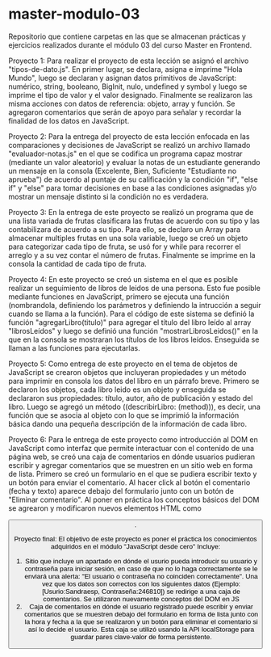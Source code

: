 # master-modulo-03
Repositorio que contiene carpetas en las que se almacenan prácticas y ejercicios realizados durante el módulo 03 del curso Master en Frontend. 

Proyecto 1: Para realizar el proyecto de esta lección se asignó el archivo "tipos-de-dato.js". En primer lugar, se declara, asigna e imprime "Hola Mundo", luego se declaran y asignan datos primitivos de JavaScript: numérico, string, booleano, BigInit, nulo, undefined y symbol y luego se imprime el tipo de valor y el valor designado. Finalmente se realizaron las misma acciones con datos de referencia: objeto, array y función. Se agregaron comentarios que serán de apoyo para señalar y recordar la finalidad de los datos en JavaScript.

Proyecto 2: Para la entrega del proyecto de esta lección enfocada en las comparaciones y decisiones de JavaScript se realizó un archivo llamado "evaluador-notas.js" en el que se codifica un programa capaz mostrar (mediante un valor aleatorio) y evaluar la notas de un estudiante generando un mensaje en la consola (Excelente, Bien, Suficiente "Estudiante no aprueba") de acuerdo al puntaje de su calificación y la condición "if", "else if" y "else" para tomar decisiones en base a las condiciones asignadas y/o mostrar un mensaje distinto si la condición no es verdadera.

Proyecto 3: En la entrega de este proyecto se realizó un programa que de una lista variada de frutas clasificara las frutas de acuerdo con su tipo y las contabilizara de acuerdo a su tipo. Para ello, se declaro un Array para almacenar multiples frutas en una sola variable, luego se creó un objeto para categorizar cada tipo de fruta, se usó for y while para recorrer el arreglo y a su vez contar el número de frutas. Finalmente se imprime en la consola la cantidad de cada tipo de fruta.

Proyecto 4: En este proyecto se creó un sistema en el que es posible realizar un seguimiento de libros de leidos de una persona. Esto fue posible mediante funciones en JavaScript, primero se ejecuta una función (nombrandola, definiendo los parámetros y definiendo la intrucción a seguir cuando se llama a la función). Para el código de este sistema se definió la función "agregarLibro(titulo)" para agregar el título del libro leído al array "librosLeídos" y luego se definió una función "mostrarLibrosLeidos()" en la que en la consola se mostraran los títulos de los libros leídos. Enseguida se llaman a las funciones para ejecutarlas. 

Proyecto 5: Como entrega de este proyecto en el tema de objetos de JavaScript se crearon objetos que incluyeran propiedades y un método para imprimir en consola los datos del libro en un párrafo breve. Primero se declaron los objetos, cada libro leido es un objeto y enseguida se declararon sus propiedades: título, autor, año de publicación y estado del libro. Luego se agregó un método ((describirLibro: (method))), es decir, una función que se asocia al objeto con lo que se imprimió la información básica dando una pequeña descripción de la información de cada libro.

Proyecto 6: Para le entrega de este proyecto como introducción al DOM en JavaScript como interfaz que permite interactuar con el contenido de una página web, se creó una caja de comentarios en dónde usuarios pudieran escribir y agregar comentarios que se muestren en un sitio web en forma de lista. Primero se creó un formulario en el que se pudiera escribir texto y un botón para enviar el comentario. Al hacer click al botón el comentario (fecha y texto) aparece debajo del formulario junto con un botón de "Eliminar comentario". Al poner en práctica los conceptos básicos del DOM se agrearon y modificaron nuevos elementos HTML como <strong> <p> <button>.

Proyecto final: El objetivo de este proyecto es poner el práctica los conocimientos adquiridos en el módulo "JavaScript desde cero"
Incluye: 
1. Sitio que incluye un apartado en dónde el usurio pueda introducir su usuario y contraseña para iniciar sesión, en caso de que no lo haga correctamente se le enviará una alerta: "El usuario o contraseña no coinciden correctamente". Una vez que los datos son correctos con los siguientes datos (Ejemplo: [Usurio:Sandraesp, Contraseña:246810]) se redirige a una caja de comentarios. Se utilizaron nuevamente conceptos del DOM en JS
2. Caja de comentarios en dónde el usuario registrado puede escribir y enviar comentarios que se muestren debajo del formulario en forma de lista junto con la hora y fecha a la que se realizaron y un botón para eliminar el comentario si así lo decide el usuario. Esta caja se utilizó usando la API localStorage para guardar pares clave-valor de forma persistente.